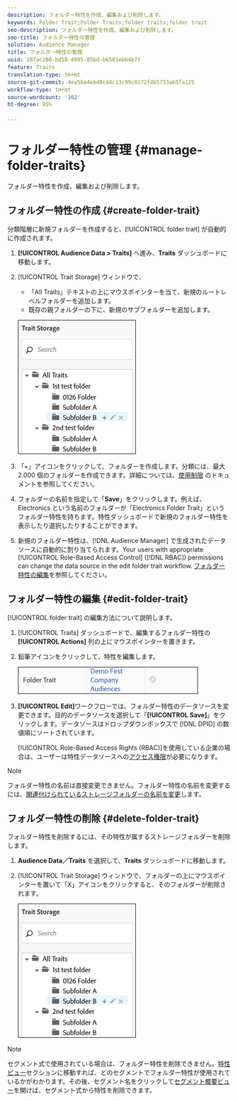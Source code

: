 ```yaml
---
description: フォルダー特性を作成、編集および削除します。
keywords: Folder Trait;Folder Traits;folder traits;folder trait
seo-description: フォルダー特性を作成、編集および削除します。
seo-title: フォルダー特性の管理
solution: Audience Manager
title: フォルダー特性の管理
uuid: 287ac280-bd58-4985-85bd-b6501eb64b7f
feature: Traits
translation-type: tm+mt
source-git-commit: 4ea5ba4ebd8cd4c13c99c8272f4b5733ab5fa125
workflow-type: tm+mt
source-wordcount: '362'
ht-degree: 95%

---
```



# フォルダー特性の管理 {#manage-folder-traits}

フォルダー特性を作成、編集および削除します。

## フォルダー特性の作成 {#create-folder-trait}

分類階層に新規フォルダーを作成すると、[!UICONTROL folder trait] が自動的に作成されます。

<!-- create-folder-trait.xml -->

1. **[!UICONTROL Audience Data > Traits]** へ進み、**Traits** ダッシュボードに移動します。
1. [!UICONTROL Trait Storage] ウィンドウで、

   * 「All Traits」テキストの上にマウスポインターを当て、新規のルートレベルフォルダーを追加します。
   * 既存の親フォルダーの下に、新規のサブフォルダーを追加します。

   ![](assets/folder_traits_create.PNG)

1. 「+」アイコンをクリックして、フォルダーを作成します。分類には、最大 2.000 個のフォルダーを作成できます。詳細については、[使用制限](../../features/administration/usage-limits.md) のドキュメントを参照してください。
1. フォルダーの名前を指定して「**Save**」をクリックします。例えば、Electronics という名前のフォルダーが「Electronics Folder Trait」というフォルダー特性を持ちます。特性ダッシュボードで新規のフォルダー特性を表示したり選択したりすることができます。
1. 新規のフォルダー特性は、[!DNL Audience Manager] で生成されたデータソースに自動的に割り当てられます。Your users with appropriate [!UICONTROL Role-Based Access Control] ([!DNL RBAC]) permissions can change the data source in the edit folder trait workflow. [フォルダー特性の編集](../../features/traits/manage-folder-traits.md#edit-folder-trait)を参照してください。

## フォルダー特性の編集 {#edit-folder-trait}

[!UICONTROL folder trait] の編集方法について説明します。

<!-- edit-folder-trait.xml -->

1. [!UICONTROL Traits] ダッシュボードで、編集するフォルダー特性の **[!UICONTROL Actions]** 列の上にマウスポインターを置きます。
1. 鉛筆アイコンをクリックして、特性を編集します。

   ![](assets/folder_traits_edit_border.png)

1. **[!UICONTROL Edit]**&#x200B;ワークフローでは、フォルダー特性のデータソースを変更できます。目的のデータソースを選択して「**[!UICONTROL Save]**」をクリックします。データソースはドロップダウンボックスで [!DNL DPID] の数値順にソートされています。

   [!UICONTROL Role-Based Access Rights (RBAC)]を使用している企業の場合は、ユーザーは特性データソースへの[アクセス権限](../../features/traits/about-folder-traits.md#role-based-access-controls)が必要になります。

>[!NOTE]
>
>フォルダー特性の名前は直接変更できません。フォルダー特性の名前を変更するには、[関連付けられているストレージフォルダーの名前を変更](../../features/traits/trait-storage.md#rename-delete-trait-storage-folder)します。

## フォルダー特性の削除 {#delete-folder-trait}

フォルダー特性を削除するには、その特性が属するストレージフォルダーを削除します。

<!-- delete-folder-trait.xml -->

1. **Audience Data／Traits** を選択して、**Traits** ダッシュボードに移動します。
1. [!UICONTROL Trait Storage] ウィンドウで、フォルダーの上にマウスポインターを置いて「X」アイコンをクリックすると、そのフォルダーが削除されます。

   ![手順の結果](assets/folder_traits_create.PNG)

>[!NOTE]
>
>セグメント式で使用されている場合は、フォルダー特性を削除できません。[特性ビュー](../../features/traits/trait-details-page.md)セクションに移動すれば、どのセグメントでフォルダー特性が使用されているかがわかります。その後、セグメント名をクリックして[セグメント概要ビュー](../../features/segments/segment-summary-view.md)を開けば、セグメント式から特性を削除できます。
